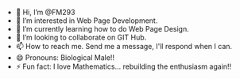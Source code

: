 - 👋 Hi, I’m @FM293
- 👀 I’m interested in Web Page Development.
- 🌱 I’m currently learning how to do Web Page Design.
- 💞️ I’m looking to collaborate on GIT Hub.
- 📫 How to reach me. Send me a message, I'll respond when I can.
- 😄 Pronouns: Biological Male!!
- ⚡ Fun fact: I love Mathematics... rebuilding the enthusiasm again!!

<!---
FM293/FM293 is a ✨ special ✨ repository because its `README.md` (this file) appears on your GitHub profile.
You can click the Preview link to take a look at your changes.
--->
